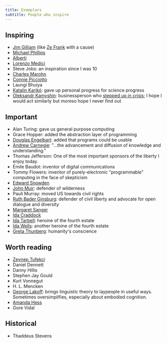 ```yaml
---
title: Exemplars
subtitle: People who inspire
---
```


## Inspiring

* [Jim Gilliam](http://www.jimgilliam.com/) (like [Ze Frank](http://www.zefrank.com/) with a cause)
* [Michael Phillips](http://www.lithiumcreations.com/about-the-author/)
* [Alberti](http://en.wikipedia.org/wiki/Leon_Battista_Alberti)
* [Lorenzo Medici](http://en.wikipedia.org/wiki/Lorenzo_de'_Medici)
* Steve Jobs: an inspiration since I was 10
* [Charles Marohn](http://www.strongtowns.org/journal/2010/11/22/confessions-of-a-recovering-engineer.html)
* [Connie Picciotto](http://www.washingtonpost.com/sf/feature/wp/2013/05/02/connie-picciotto-has-kept-vigil-near-the-white-house-for-32-years-why-and-at-what-cost/)
* Laungi Bhuiya
* [Katalin Karikó](https://www.theguardian.com/science/2020/nov/21/covid-vaccine-technology-pioneer-i-never-doubted-it-would-work): gave up personal progress for science progress
* [Oleksandr Kamyshin](https://www.bbc.com/news/world-europe-60755198): businessperson who [stepped up in crisis](https://www.bbc.com/news/world-europe-60755198); I hope I would act similarly but moreso hope I never find out

## Important

* Alan Turing: gave us general purpose computing
* Grace Hopper: added the abstraction layer of programming
* [Douglas Engelbart](http://dougengelbart.org/): added that programs could be usable
* [Andrew Carnegie](http://www.carnegie.org/sub/about/biography.html): "…the advancement and diffusion of knowledge and understanding."
* Thomas Jefferson: One of the most important sponsors of the liberty I enjoy today.
* Émile Baudot: inventor of digital communications
* Tommy Flowers: inventor of purely-electronic "programmable" computing in the face of skepticism
* [Edward Snowden](http://en.wikipedia.org/wiki/Edward_Snowden)
* [John Muir](http://en.wikipedia.org/wiki/John_Muir): defender of wilderness
* Pauli Murray: moved US towards civil rights
* [Ruth Bader Ginsburg](https://en.wikipedia.org/wiki/Ruth_Bader_Ginsburg): defender of civil liberty and advocate for open dialogue and diversity
* [Margaret Sanger](https://en.wikipedia.org/wiki/Margaret_Sanger)
* [Ida Craddock](https://en.wikipedia.org/wiki/Ida_Craddock)
* [Ida Tarbell](http://en.wikipedia.org/wiki/Ida_Tarbell): heroine of the fourth estate
* [Ida Wells](https://www.nytimes.com/interactive/2018/obituaries/overlooked-ida-b-wells.html): another heroine of the fourth estate
* [Greta Thunberg](https://twitter.com/GretaThunberg/): humanity's conscience

## Worth reading

* [Zeynep Tufekci](https://twitter.com/zeynep)
* Daniel Dennett
* Danny Hillis
* Stephen Jay Gould
* Kurt Vonnegut
* H. L. Mencken
* [George Lakoff](http://www.rockridgeinstitute.org/people/lakoff): brings linguistic theory to laypeople in useful ways.  Sometimes oversimplifies, especially about embodied cognition.
* [Amanda Hess](http://amandahess.org/)
* Gore Vidal

## Historical

* Thaddeus Stevens
